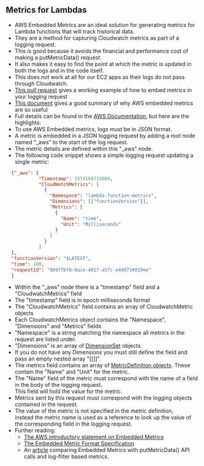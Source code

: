 Metrics for Lambdas
--------------------
* AWS Embedded Metrics are an ideal solution for generating metrics for Lambda functions that will track historical data.
* They are a method for capturing Cloudwatch metrics as part of a logging request. 
* This is good because it avoids the financial and performance cost of making a putMetricData() request.
* It also makes it easy to find the point at which the metric is updated in both the logs and in the code itself.
* This does not work at all for our EC2 apps as their logs do not pass through Cloudwatch.
* [This pull request](https://github.com/guardian/mobile-n10n/pull/696) gives a working example of how to embed metrics in your logging request
* [This document](https://docs.google.com/document/d/1cL_t5NhO8J9Bwiu4rghoGh8i_um_sXDyKuq4COhdLEc/edit?usp=sharing) gives a good summary of why AWS embedded metrics are so useful
* Full details can be found in the [AWS Documentation](https://docs.aws.amazon.com/AmazonCloudWatch/latest/monitoring/CloudWatch_Embedded_Metric_Format_Specification.html), but here are the highlights:
* To use AWS Embedded metrics, logs must be in JSON format.
* A metric is embedded in a JSON logging request by adding a root node named “_aws” to the start of the log request.
* The metric details are defined within this "_aws" node.
* The following code snippet shows a simple logging request updating a single metric:  
 
```json 
  {"_aws": {  
            "Timestamp": 1574109732004,  
            "CloudWatchMetrics": [  
              {  
                "Namespace": "lambda-function-metrics",  
                "Dimensions": [["functionVersion"]],  
                "Metrics": [  
                  {  
                    "Name": "time",  
                    "Unit": "Milliseconds"  
                  }  
                ]  
              }  
            ]  
  },
  "functionVersion": "$LATEST",
  "time": 100,
  "requestId": "989ffbf8-9ace-4817-a57c-e4dd734019ee"
  }
```  
  
* Within the "_aws" node there is a "timestamp" field and a "CloudwatchMetrics" field
* The "timestamp" field is in epoch milliseconds format
* The "CloudwatchMetrics" field contains an array of CloudwatchMetric objects
* Each CloudwatchMetrics object contains the "Namespace", "Dimensions" and "Metrics" fields
* "Namespace" is a string matching the namespace all metrics in the request are listed under.
* "Dimensions" is an array of [DimensionSet](https://docs.aws.amazon.com/AmazonCloudWatch/latest/monitoring/CloudWatch_Embedded_Metric_Format_Specification.html#CloudWatch_Embedded_Metric_Format_Specification_structure_dimensionset) objects. 
* If you do not have any Dimensions you must still define the field and pass an empty nested array "[[]]".
* The metrics field contains an array of [MetricDefinition objects](https://docs.aws.amazon.com/AmazonCloudWatch/latest/monitoring/CloudWatch_Embedded_Metric_Format_Specification.html#CloudWatch_Embedded_Metric_Format_Specification_structure_metricdefinition). These contain the "Name" and "Unit" for the metric.
* The "Name" field of the metric must correspond with the name of a field in the body of the logging request.  
This field will hold the value for the metric.
* Metrics sent by this request must correspond with the logging objects contained in the request. 
* The value of the metric is not specified in the metric definition,  
instead the metric name is used as a reference to look up the value of the corresponding field in the logging request.
* Further reading:
  * [The AWS introductory statement on Embedded Metrics](https://docs.aws.amazon.com/AmazonCloudWatch/latest/monitoring/CloudWatch_Embedded_Metric_Format.html)
  * [The Embedded Metric Format Specification](https://docs.aws.amazon.com/AmazonCloudWatch/latest/monitoring/CloudWatch_Embedded_Metric_Format_Specification.html#CloudWatch_Embedded_Metric_Format_Specification_structure_dimensionset)
  * An [article](https://dev.to/aws-builders/cloudwatch-custom-metrics-with-cloudwatch-embedded-metric-format-452j) comparing Embedded Metrics with putMetricData() API calls and log-filter based metrics.